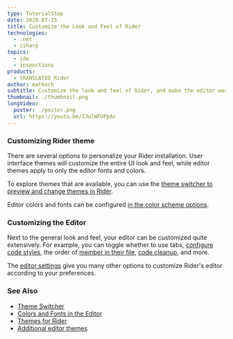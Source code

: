 ```yaml
---
type: TutorialStep
date: 2020-07-15
title: Customize the Look and Feel of Rider
technologies:
  - .net
  - csharp
topics:
  - ide
  - inspections
products:
  - tRANSLATED Rider
author: matkoch
subtitle: Customize the look and feel of Rider, and make the editor work the way you want.
thumbnail: ./thumbnail.png
longVideo:
  poster: ./poster.png
  url: https://youtu.be/I3wlWFUPpAc
---
```


### Customizing Rider theme

There are several options to personalize your Rider installation. User interface themes will customize the entire UI look and feel, while editor themes apply to only the editor fonts and colors.

To explore themes that are available, you can use the [theme switcher to preview and change themes in Rider](https://www.jetbrains.com/help/rider/Switching_Between_Schemes.html).

Editor colors and fonts can be configured [in the color scheme options](https://www.jetbrains.com/help/rider/Configuring_Colors_and_Fonts.html).

### Customizing the Editor

Next to the general look and feel, your editor can be customized quite extensively. For example, you can toggle whether to use tabs, [configure code styles](https://www.jetbrains.com/help/rider/Settings_Code_Style.html), the order of [member in their file](https://www.jetbrains.com/help/rider/Reference__Options__Languages__Common__Generated_Members.html), [code cleanup](https://www.jetbrains.com/help/rider/Settings_Code_Cleanup.html), and more.

The [editor settings](https://www.jetbrains.com/help/rider/Settings_Editor.html) give you many other options to customize Rider's editor according to your preferences.

### See Also

- [Theme Switcher](https://www.jetbrains.com/help/rider/Switching_Between_Schemes.html)
- [Colors and Fonts in the Editor](https://www.jetbrains.com/help/rider/Configuring_Colors_and_Fonts.html)
- [Themes for Rider](https://plugins.jetbrains.com/search?products=rider&tags=Theme)
- [Additional editor themes](http://color-themes.com/?view=index)